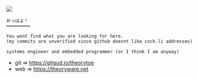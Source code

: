 ![](https://komarev.com/ghpvc/?username=theory-of-everything&color=green&style=flat-sqaure)
```
おっはよ！
=========

You wont find what you are looking for here. 
(my commits are unverified since github doesnt like cock.li addresses)

systems engineer and embedded programmer (or I think I am anyway)
```

- git => https://gitgud.io/theorytoe
- web => https://theoryware.net
